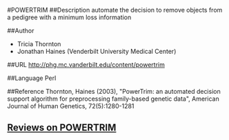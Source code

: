 #POWERTRIM
##Description
automate the decision to remove objects from a pedigree with a minimum loss information

##Author
* Tricia Thornton
* Jonathan Haines (Venderbilt University Medical Center)

##URL
http://phg.mc.vanderbilt.edu/content/powertrim

##Language
Perl

##Reference
Thornton, Haines (2003), "PowerTrim: an automated decision support algorithm for preprocessing family-based genetic data", American Journal of Human Genetics, 72(5):1280-1281


## [Reviews on POWERTRIM](https://github.com/gaow/genetic-analysis-software/issues/417)